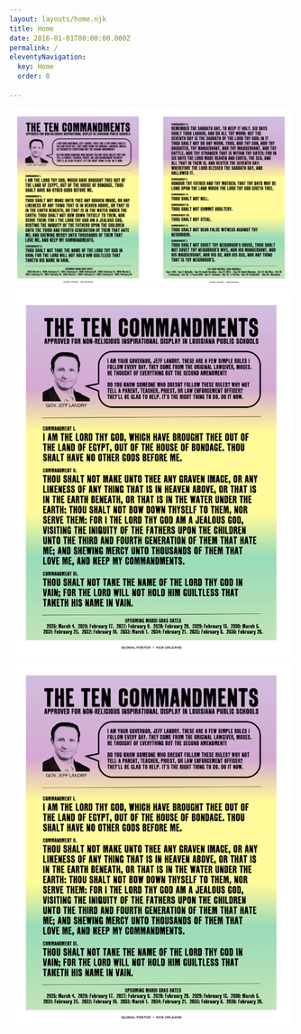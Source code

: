```yaml
---
layout: layouts/home.njk
title: Home
date: 2016-01-01T00:00:00.000Z
permalink: /
eleventyNavigation:
  key: Home
  order: 0

---
```


<img src="/static/img/global-poster-ten-commandments-1-2.jpg" alt="Get in touch with Global Poster. Government-mandated Ten Commandments posters now available.">



<img src="/static/img/global-poster-ten-commandments-1.jpg" alt="Get in touch with Global Poster. Government-mandated Ten Commandments posters now available.">


<img src="/static/img/global-poster-ten-commandments-1.jpg" alt="Get in touch with Global Poster. Government-mandated Ten Commandments posters now available.">


